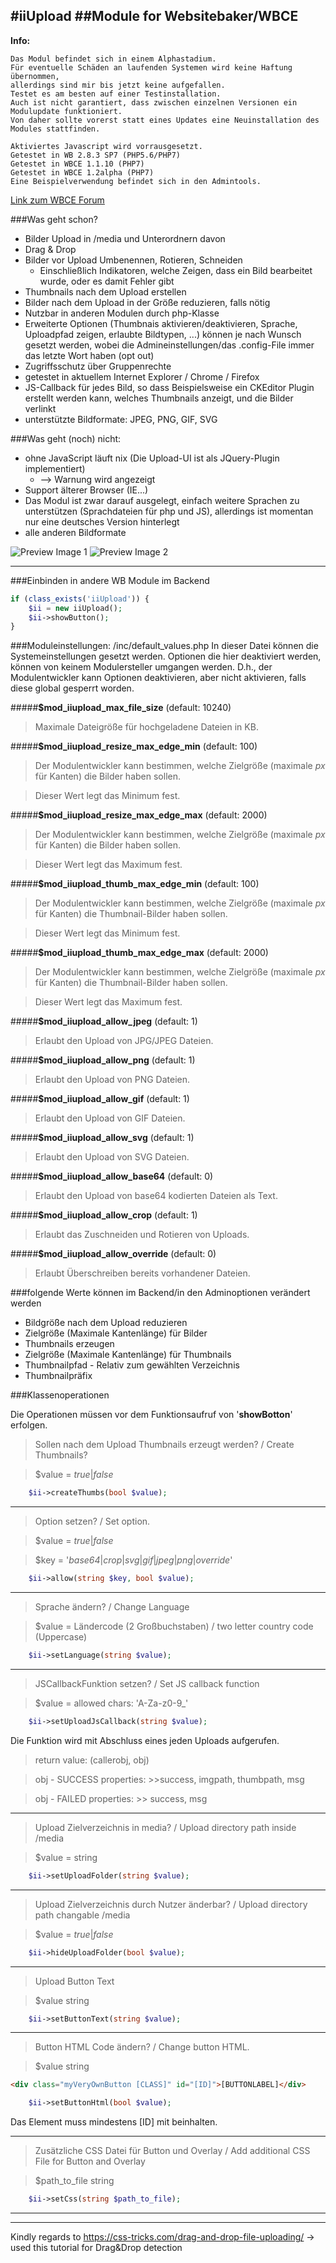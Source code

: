 #**iiUpload**
##Module for Websitebaker/WBCE
---

**Info:** 
```
Das Modul befindet sich in einem Alphastadium. 
Für eventuelle Schäden an laufenden Systemen wird keine Haftung übernommen, 
allerdings sind mir bis jetzt keine aufgefallen.
Testet es am besten auf einer Testinstallation.
Auch ist nicht garantiert, dass zwischen einzelnen Versionen ein Modulupdate funktioniert. 
Von daher sollte vorerst statt eines Updates eine Neuinstallation des Modules stattfinden.

Aktiviertes Javascript wird vorrausgesetzt.
Getestet in WB 2.8.3 SP7 (PHP5.6/PHP7)
Getestet in WBCE 1.1.10 (PHP7)
Getestet in WBCE 1.2alpha (PHP7)
Eine Beispielverwendung befindet sich in den Admintools.
```
[Link zum WBCE Forum](https://forum.wbce.org/viewtopic.php?pid=7934)


###Was geht schon?
* Bilder Upload in /media und Unterordnern davon
* Drag & Drop
* Bilder vor Upload Umbenennen, Rotieren, Schneiden
	* Einschließlich Indikatoren, welche Zeigen, dass ein Bild bearbeitet wurde, oder es damit Fehler gibt
* Thumbnails nach dem Upload erstellen
* Bilder nach dem Upload in der Größe reduzieren, falls nötig
* Nutzbar in anderen Modulen durch php-Klasse
* Erweiterte Optionen (Thumbnais aktivieren/deaktivieren, Sprache, Uploadpfad zeigen, erlaubte Bildtypen, ...) können je nach Wunsch gesetzt werden, wobei die Admineinstellungen/das .config-File immer das letzte Wort haben (opt out)
* Zugriffsschutz über Gruppenrechte
* getestet in aktuellem Internet Explorer / Chrome / Firefox
* JS-Callback für jedes Bild, so dass Beispielsweise ein CKEditor Plugin erstellt werden kann, welches Thumbnails anzeigt, und die Bilder verlinkt
* unterstützte Bildformate: JPEG, PNG, GIF, SVG

###Was geht (noch) nicht:
* ohne JavaScript läuft nix (Die Upload-UI ist als JQuery-Plugin implementiert)
	* --> Warnung wird angezeigt
* Support älterer Browser (IE...)
* Das Modul ist zwar darauf ausgelegt, einfach weitere Sprachen zu unterstützen (Sprachdateien für php und JS), allerdings ist momentan nur eine deutsches Version hinterlegt
* alle anderen Bildformate

![Preview Image 1](https://raw.githubusercontent.com/Cherrg/iiUpload/master/images/iipuload_preview1.jpg "Preview Image 1")
![Preview Image 2](https://raw.githubusercontent.com/Cherrg/iiUpload/master/images/iipuload_preview2.jpg "Preview Image 2")

---
###Einbinden in andere WB Module im Backend

```php
if (class_exists('iiUpload')) {
	$ii = new iiUpload();
	$ii->showButton();
}
```
###Moduleinstellungen: /inc/default_values.php
In dieser Datei können die Systemeinstellungen gesetzt werden.
Optionen die hier deaktiviert werden, können von keinem Modulersteller umgangen werden.
D.h., der Modulentwickler kann Optionen deaktivieren, aber nicht aktivieren, falls diese global gesperrt worden.

#####**$mod_iiupload_max_file_size** (default: 10240)

> Maximale Dateigröße für hochgeladene Dateien in KB.

#####**$mod_iiupload_resize_max_edge_min** (default: 100)

> Der Modulentwickler kann bestimmen, welche Zielgröße (maximale *px* für Kanten) die Bilder haben sollen. 

> Dieser Wert legt das Minimum fest.

#####**$mod_iiupload_resize_max_edge_max** (default: 2000)

> Der Modulentwickler kann bestimmen, welche Zielgröße (maximale *px* für Kanten) die Bilder haben sollen. 

> Dieser Wert legt das Maximum fest.

#####**$mod_iiupload_thumb_max_edge_min** (default: 100)

> Der Modulentwickler kann bestimmen, welche Zielgröße (maximale *px* für Kanten) die Thumbnail-Bilder haben sollen. 

> Dieser Wert legt das Minimum fest.

#####**$mod_iiupload_thumb_max_edge_max** (default: 2000)

> Der Modulentwickler kann bestimmen, welche Zielgröße (maximale *px* für Kanten) die Thumbnail-Bilder haben sollen. 

> Dieser Wert legt das Maximum fest.

#####**$mod_iiupload_allow_jpeg** (default: 1)

> Erlaubt den Upload von JPG/JPEG Dateien.

#####**$mod_iiupload_allow_png** (default: 1)

> Erlaubt den Upload von PNG Dateien.

#####**$mod_iiupload_allow_gif** (default: 1)

> Erlaubt den Upload von GIF Dateien.

#####**$mod_iiupload_allow_svg** (default: 1)

> Erlaubt den Upload von SVG Dateien.

#####**$mod_iiupload_allow_base64** (default: 0)

> Erlaubt den Upload von base64 kodierten Dateien als Text.

#####**$mod_iiupload_allow_crop** (default: 1)

> Erlaubt das Zuschneiden und Rotieren von Uploads.

#####**$mod_iiupload_allow_override** (default: 0)

> Erlaubt Überschreiben bereits vorhandener Dateien.

###folgende Werte können im Backend/in den Adminoptionen  verändert werden

* Bildgröße nach dem Upload reduzieren
* Zielgröße (Maximale Kantenlänge) für Bilder
* Thumbnails erzeugen
* Zielgröße (Maximale Kantenlänge) für Thumbnails
* Thumbnailpfad - Relativ zum gewählten Verzeichnis
* Thumbnailpräfix

###Klassenoperationen

Die Operationen müssen vor dem Funktionsaufruf von '**showBotton**' erfolgen.

> Sollen nach dem Upload Thumbnails erzeugt werden? / Create Thumbnails?

> $value = *true*|*false*

```php
	$ii->createThumbs(bool $value);
```
---
> Option setzen? / Set option.

> $value = *true*|*false*

> $key = '*base64*|*crop*|*svg*|*gif*|*jpeg*|*png*|*override*'

```php
	$ii->allow(string $key, bool $value);
```

---
> Sprache ändern? / Change Language

> $value = Ländercode (2 Großbuchstaben) / two letter country code (Uppercase)

```php
	$ii->setLanguage(string $value);
```

---
> JSCallbackFunktion setzen? / Set JS callback function

> $value =  allowed chars: 'A-Za-z0-9_'

```php
	$ii->setUploadJsCallback(string $value);
```

Die Funktion wird mit Abschluss eines jeden Uploads aufgerufen.
> return value: (callerobj, obj)

> obj - SUCCESS properties:
	>>success, imgpath, thumbpath, msg
	
> obj - FAILED properties:
	>> success, msg

---
> Upload Zielverzeichnis in media? / Upload directory path inside /media

> $value = string

```php
	$ii->setUploadFolder(string $value);
```

---
> Upload Zielverzeichnis durch Nutzer änderbar? / Upload directory path changable /media

> $value = *true*|*false*

```php
	$ii->hideUploadFolder(bool $value);
```
---
> Upload  Button Text

> $value string

```php
	$ii->setButtonText(string $value);
```
---
> Button HTML Code ändern? / Change button HTML.

> $value string

```HTML
<div class="myVeryOwnButton [CLASS]" id="[ID]">[BUTTONLABEL]</div>
```

```php
	$ii->setButtonHtml(bool $value);
```
Das Element muss mindestens [ID] mit beinhalten.

---
> Zusätzliche CSS Datei für Button und Overlay / Add additional CSS File for Button and Overlay

> $path_to_file string

```php
	$ii->setCss(string $path_to_file);
```

---

---

Kindly regards to https://css-tricks.com/drag-and-drop-file-uploading/ -> used this tutorial for Drag&Drop detection
